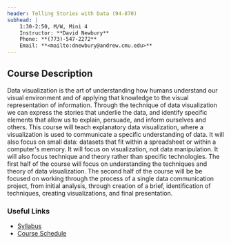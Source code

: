 ```yaml
---
header: Telling Stories with Data (94-870)
subhead: |
    1:30-2:50, M/W, Mini 4  
    Instructor: **David Newbury**  
    Phone: **(773)-547-2272**  
    Email: **<mailto:dnewbury@andrew.cmu.edu>**  
---
```


## Course Description

Data visualization is the art of understanding how humans understand our visual environment and of applying that knowledge to the visual representation of information.  Through the technique of data visualization we can express the stories that underlie the data, and identify specific elements that allow us to explain, persuade, and inform ourselves and others. This course will teach explanatory data visualization, where a visualization is used to communicate a specific understanding of data.  It will also focus on small data: datasets that fit within a spreadsheet or within a computer's memory.  It will focus on visualization, not data manipulation.  It will also focus technique and theory rather than specific technologies.  The first half of the course will focus on understanding the techniques and theory of data visualization.  The second half of the course will be be focused on working through the process of a single data communication project, from initial analysis, through creation of a brief, identification of techniques, creating visualizations, and final presentation.
 

### Useful Links

* [Syllabus](/syllabus.html)
* [Course Schedule](/schedule.html)